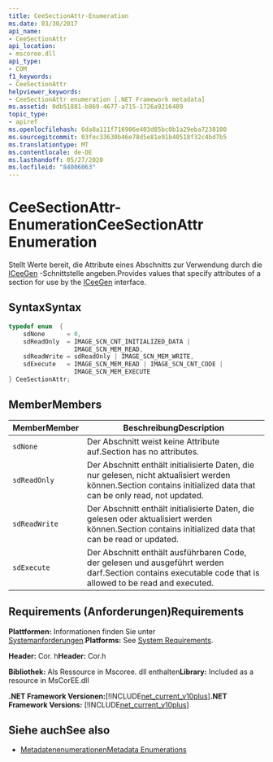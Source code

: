 ```yaml
---
title: CeeSectionAttr-Enumeration
ms.date: 03/30/2017
api_name:
- CeeSectionAttr
api_location:
- mscoree.dll
api_type:
- COM
f1_keywords:
- CeeSectionAttr
helpviewer_keywords:
- CeeSectionAttr enumeration [.NET Framework metadata]
ms.assetid: 0db51881-b869-4677-a715-1726a9216489
topic_type:
- apiref
ms.openlocfilehash: 6da8a111f716906e403d85bc0b1a29eba7238100
ms.sourcegitcommit: 03fec33630b46e78d5e81e91b40518f32c4bd7b5
ms.translationtype: MT
ms.contentlocale: de-DE
ms.lasthandoff: 05/27/2020
ms.locfileid: "84006063"
---
```

# <a name="ceesectionattr-enumeration"></a><span data-ttu-id="117cd-102">CeeSectionAttr-Enumeration</span><span class="sxs-lookup"><span data-stu-id="117cd-102">CeeSectionAttr Enumeration</span></span>
<span data-ttu-id="117cd-103">Stellt Werte bereit, die Attribute eines Abschnitts zur Verwendung durch die [ICeeGen](iceegen-interface.md) -Schnittstelle angeben.</span><span class="sxs-lookup"><span data-stu-id="117cd-103">Provides values that specify attributes of a section for use by the [ICeeGen](iceegen-interface.md) interface.</span></span>  
  
## <a name="syntax"></a><span data-ttu-id="117cd-104">Syntax</span><span class="sxs-lookup"><span data-stu-id="117cd-104">Syntax</span></span>  
  
```cpp  
typedef enum  {  
    sdNone      = 0,  
    sdReadOnly  = IMAGE_SCN_CNT_INITIALIZED_DATA |  
                  IMAGE_SCN_MEM_READ,  
    sdReadWrite = sdReadOnly | IMAGE_SCN_MEM_WRITE,  
    sdExecute   = IMAGE_SCN_MEM_READ | IMAGE_SCN_CNT_CODE |  
                  IMAGE_SCN_MEM_EXECUTE  
} CeeSectionAttr;  
```  
  
## <a name="members"></a><span data-ttu-id="117cd-105">Member</span><span class="sxs-lookup"><span data-stu-id="117cd-105">Members</span></span>  
  
|<span data-ttu-id="117cd-106">Member</span><span class="sxs-lookup"><span data-stu-id="117cd-106">Member</span></span>|<span data-ttu-id="117cd-107">Beschreibung</span><span class="sxs-lookup"><span data-stu-id="117cd-107">Description</span></span>|  
|------------|-----------------|  
|`sdNone`|<span data-ttu-id="117cd-108">Der Abschnitt weist keine Attribute auf.</span><span class="sxs-lookup"><span data-stu-id="117cd-108">Section has no attributes.</span></span>|  
|`sdReadOnly`|<span data-ttu-id="117cd-109">Der Abschnitt enthält initialisierte Daten, die nur gelesen, nicht aktualisiert werden können.</span><span class="sxs-lookup"><span data-stu-id="117cd-109">Section contains initialized data that can be only read, not updated.</span></span>|  
|`sdReadWrite`|<span data-ttu-id="117cd-110">Der Abschnitt enthält initialisierte Daten, die gelesen oder aktualisiert werden können.</span><span class="sxs-lookup"><span data-stu-id="117cd-110">Section contains initialized data that can be read or updated.</span></span>|  
|`sdExecute`|<span data-ttu-id="117cd-111">Der Abschnitt enthält ausführbaren Code, der gelesen und ausgeführt werden darf.</span><span class="sxs-lookup"><span data-stu-id="117cd-111">Section contains executable code that is allowed to be read and executed.</span></span>|  
  
## <a name="requirements"></a><span data-ttu-id="117cd-112">Requirements (Anforderungen)</span><span class="sxs-lookup"><span data-stu-id="117cd-112">Requirements</span></span>  
 <span data-ttu-id="117cd-113">**Plattformen:** Informationen finden Sie unter [Systemanforderungen](../../get-started/system-requirements.md).</span><span class="sxs-lookup"><span data-stu-id="117cd-113">**Platforms:** See [System Requirements](../../get-started/system-requirements.md).</span></span>  
  
 <span data-ttu-id="117cd-114">**Header:** Cor. h</span><span class="sxs-lookup"><span data-stu-id="117cd-114">**Header:** Cor.h</span></span>  
  
 <span data-ttu-id="117cd-115">**Bibliothek:** Als Ressource in Mscoree. dll enthalten</span><span class="sxs-lookup"><span data-stu-id="117cd-115">**Library:** Included as a resource in MsCorEE.dll</span></span>  
  
 <span data-ttu-id="117cd-116">**.NET Framework Versionen:**[!INCLUDE[net_current_v10plus](../../../../includes/net-current-v10plus-md.md)]</span><span class="sxs-lookup"><span data-stu-id="117cd-116">**.NET Framework Versions:** [!INCLUDE[net_current_v10plus](../../../../includes/net-current-v10plus-md.md)]</span></span>  
  
## <a name="see-also"></a><span data-ttu-id="117cd-117">Siehe auch</span><span class="sxs-lookup"><span data-stu-id="117cd-117">See also</span></span>

- [<span data-ttu-id="117cd-118">Metadatenenumerationen</span><span class="sxs-lookup"><span data-stu-id="117cd-118">Metadata Enumerations</span></span>](metadata-enumerations.md)
